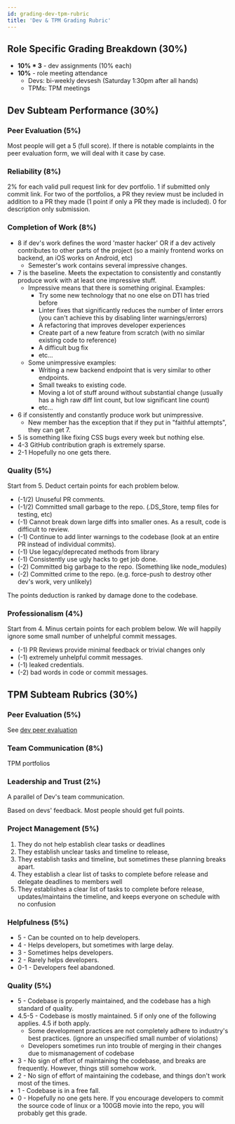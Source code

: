 ```yaml
---
id: grading-dev-tpm-rubric
title: 'Dev & TPM Grading Rubric'
---
```


## Role Specific Grading Breakdown (**30%**)

- **10% * 3** - dev assignments (10% each)
- **10%** - role meeting attendance
  - Devs: bi-weekly devsesh (Saturday 1:30pm after all hands)
  - TPMs: TPM meetings

## Dev Subteam Performance (**30%**)

### Peer Evaluation (**5%**)

Most people will get a 5 (full score). If there is notable complaints in the peer evaluation form, we will deal with it case by case.

### Reliability (**8%**)

2% for each valid pull request link for dev portfolio. 1 if submitted only commit link. For two of the portfolios, a PR they review must be included in addition to a PR they made (1 point if only a PR they made is included). 0 for description only submission.

### Completion of Work (**8%**)

- 8 if dev's work defines the word 'master hacker' OR if a dev actively contributes to other parts of the project (so a mainly frontend works on backend, an iOS works on Android, etc)
  - Semester's work contains several impressive changes.
- 7 is the baseline. Meets the expectation to consistently and constantly produce work with at least one impressive stuff.
  - Impressive means that there is something original. Examples:
    - Try some new technology that no one else on DTI has tried before
    - Linter fixes that significantly reduces the number of linter errors (you can't achieve this by disabling linter warnings/errors)
    - A refactoring that improves developer experiences
    - Create part of a new feature from scratch (with no similar existing code to reference)
    - A difficult bug fix
    - etc...
  - Some unimpressive examples:
    - Writing a new backend endpoint that is very similar to other endpoints.
    - Small tweaks to existing code.
    - Moving a lot of stuff around without substantial change (usually has a high raw diff lint count, but low significant line count)
    - etc...
- 6 if consistently and constantly produce work but unimpressive.
  - New member has the exception that if they put in "faithful attempts", they can get 7.
- 5 is something like fixing CSS bugs every week but nothing else.
- 4-3 GitHub contribution graph is extremely sparse.
- 2-1 Hopefully no one gets there.

### Quality (**5%**)

Start from 5. Deduct certain points for each problem below.

- (-1/2) Unuseful PR comments.
- (-1/2) Committed small garbage to the repo. (.DS_Store, temp files for testing, etc)
- (-1) Cannot break down large diffs into smaller ones. As a result, code is difficult to review.
- (-1) Continue to add linter warnings to the codebase (look at an entire PR instead of individual commits).
- (-1) Use legacy/deprecated methods from library
- (-1) Consistently use ugly hacks to get job done.
- (-2) Committed big garbage to the repo. (Something like node_modules)
- (-2) Committed crime to the repo. (e.g. force-push to destroy other dev's work, very unlikely)

The points deduction is ranked by damage done to the codebase.

### Professionalism (**4%**)

Start from 4. Minus certain points for each problem below. We will happily ignore some small number of unhelpful commit messages.

- (-1) PR Reviews provide minimal feedback or trivial changes only
- (-1) extremely unhelpful commit messages.
- (-1) leaked credentials.
- (-2) bad words in code or commit messages.

## TPM Subteam Rubrics (**30%**)

### Peer Evaluation (**5%**)

See [dev peer evaluation](./grading-dev-tpm-rubric#peer-evaluation-5)

### Team Communication (**8%**)

TPM portfolios

### Leadership and Trust (**2%**)

A parallel of Dev's team communication.

Based on devs' feedback. Most people should get full points.

### Project Management (**5%**)

1. They do not help establish clear tasks or deadlines
2. They establish unclear tasks and timeline to release,
3. They establish tasks and timeline, but sometimes these planning breaks apart.
4. They establish a clear list of tasks to complete before release and delegate deadlines to members well
5. They establishes a clear list of tasks to complete before release, updates/maintains the timeline, and keeps everyone on schedule with no confusion

### Helpfulness (**5%**)

- 5 - Can be counted on to help developers.
- 4 - Helps developers, but sometimes with large delay.
- 3 - Sometimes helps developers.
- 2 - Rarely helps developers.
- 0-1 - Developers feel abandoned.

### Quality (**5%**)

- 5 - Codebase is properly maintained, and the codebase has a high standard of quality.
- 4.5-5 - Codebase is mostly maintained. 5 if only one of the following applies. 4.5 if both apply.
  - Some development practices are not completely adhere to industry's best practices. (ignore an unspecified small number of violations)
  - Developers sometimes run into trouble of merging in their changes due to mismanagement of codebase
- 3 - No sign of effort of maintaining the codebase, and breaks are frequently. However, things still somehow work.
- 2 - No sign of effort of maintaining the codebase, and things don't work most of the times.
- 1 - Codebase is in a free fall.
- 0 - Hopefully no one gets here. If you encourage developers to commit the source code of linux or a 100GB movie into the repo, you will probably get this grade.
